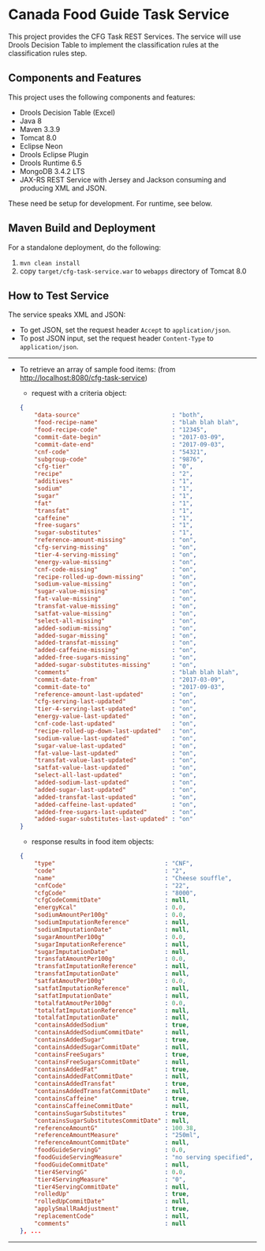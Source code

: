 # Canada Food Guide Task Service

This project provides the CFG Task REST Services.
The service will use Drools Decision Table to implement the classification rules at the classification rules step.

## Components and Features

This project uses the following components and features:

* Drools Decision Table (Excel)
* Java 8
* Maven 3.3.9
* Tomcat 8.0
* Eclipse Neon
* Drools Eclipse Plugin
* Drools Runtime 6.5
* MongoDB 3.4.2 LTS
* JAX-RS REST Service with Jersey and Jackson consuming and producing XML and JSON.

These need be setup for development.  For runtime, see below.

<!-- ## How to Set up Eclipse Plugins -->

<!-- * Install GEF [http://download.eclipse.org/tools/gef/updates/releases/](http://download.eclipse.org/tools/gef/updates/releases/) -->
<!-- * Install Drools: [http://download.jboss.org/drools/release/6.5.0.Final/org.drools.updatesite/](http://download.jboss.org/drools/release/6.5.0.Final/org.drools.updatesite/) -->

## Maven Build and Deployment

For a standalone deployment, do the following:

1. `mvn clean install`
2. copy `target/cfg-task-service.war` to `webapps` directory of Tomcat 8.0

## How to Test Service

The service speaks XML and JSON:
* To get JSON, set the request header `Accept` to `application/json`.
* To post JSON input, set the request header `Content-Type` to `application/json`.

---

* To retrieve an array of sample food items: (from [http://localhost:8080/cfg-task-service](http://localhost:8080/cfg-task-service))
	* request with a criteria object:

	```json
	{
		"data-source"                          : "both",
		"food-recipe-name"                     : "blah blah blah",
		"food-recipe-code"                     : "12345",
		"commit-date-begin"                    : "2017-03-09",
		"commit-date-end"                      : "2017-09-03",
		"cnf-code"                             : "54321",
		"subgroup-code"                        : "9876",
		"cfg-tier"                             : "0",
		"recipe"                               : "2",
		"additives"                            : "1",
		"sodium"                               : "1",
		"sugar"                                : "1",
		"fat"                                  : "1",
		"transfat"                             : "1",
		"caffeine"                             : "1",
		"free-sugars"                          : "1",
		"sugar-substitutes"                    : "1",
		"reference-amount-missing"             : "on",
		"cfg-serving-missing"                  : "on",
		"tier-4-serving-missing"               : "on",
		"energy-value-missing"                 : "on",
		"cnf-code-missing"                     : "on",
		"recipe-rolled-up-down-missing"        : "on",
		"sodium-value-missing"                 : "on",
		"sugar-value-missing"                  : "on",
		"fat-value-missing"                    : "on",
		"transfat-value-missing"               : "on",
		"satfat-value-missing"                 : "on",
		"select-all-missing"                   : "on",
		"added-sodium-missing"                 : "on",
		"added-sugar-missing"                  : "on",
		"added-transfat-missing"               : "on",
		"added-caffeine-missing"               : "on",
		"added-free-sugars-missing"            : "on",
		"added-sugar-substitutes-missing"      : "on",
		"comments"                             : "blah blah blah",
		"commit-date-from"                     : "2017-03-09",
		"commit-date-to"                       : "2017-09-03",
		"reference-amount-last-updated"        : "on",
		"cfg-serving-last-updated"             : "on",
		"tier-4-serving-last-updated"          : "on",
		"energy-value-last-updated"            : "on",
		"cnf-code-last-updated"                : "on",
		"recipe-rolled-up-down-last-updated"   : "on",
		"sodium-value-last-updated"            : "on",
		"sugar-value-last-updated"             : "on",
		"fat-value-last-updated"               : "on",
		"transfat-value-last-updated"          : "on",
		"satfat-value-last-updated"            : "on",
		"select-all-last-updated"              : "on",
		"added-sodium-last-updated"            : "on",
		"added-sugar-last-updated"             : "on",
		"added-transfat-last-updated"          : "on",
		"added-caffeine-last-updated"          : "on",
		"added-free-sugars-last-updated"       : "on",
		"added-sugar-substitutes-last-updated" : "on"
	}
	```

	* response results in food item objects:

	```json
	{
		"type"                               : "CNF",
		"code"                               : "2",
		"name"                               : "Cheese souffle",
		"cnfCode"                            : "22",
		"cfgCode"                            : "8000",
		"cfgCodeCommitDate"                  : null,
		"energyKcal"                         : 0.0,
		"sodiumAmountPer100g"                : 0.0,
		"sodiumImputationReference"          : null,
		"sodiumImputationDate"               : null,
		"sugarAmountPer100g"                 : 0.0,
		"sugarImputationReference"           : null,
		"sugarImputationDate"                : null,
		"transfatAmountPer100g"              : 0.0,
		"transfatImputationReference"        : null,
		"transfatImputationDate"             : null,
		"satfatAmoutPer100g"                 : 0.0,
		"satfatImputationReference"          : null,
		"satfatImputationDate"               : null,
		"totalfatAmoutPer100g"               : 0.0,
		"totalfatImputationReference"        : null,
		"totalfatImputationDate"             : null,
		"containsAddedSodium"                : true,
		"containsAddedSodiumCommitDate"      : null,
		"containsAddedSugar"                 : true,
		"containsAddedSugarCommitDate"       : null,
		"containsFreeSugars"                 : true,
		"containsFreeSugarsCommitDate"       : null,
		"containsAddedFat"                   : true,
		"containsAddedFatCommitDate"         : null,
		"containsAddedTransfat"              : true,
		"containsAddedTransfatCommitDate"    : null,
		"containsCaffeine"                   : true,
		"containsCaffeineCommitDate"         : null,
		"containsSugarSubstitutes"           : true,
		"containsSugarSubstitutesCommitDate" : null,
		"referenceAmountG"                   : 100.38,
		"referenceAmountMeasure"             : "250ml",
		"referenceAmountCommitDate"          : null,
		"foodGuideServingG"                  : 0.0,
		"foodGuideServingMeasure"            : "no serving specified",
		"foodGuideCommitDate"                : null,
		"tier4ServingG"                      : 0.0,
		"tier4ServingMeasure"                : "0",
		"tier4ServingCommitDate"             : null,
		"rolledUp"                           : true,
		"rolledUpCommitDate"                 : null,
		"applySmallRaAdjustment"             : true,
		"replacementCode"                    : null,
		"comments"                           : null
	}, ...
	```

---

<!-- * Set Food Flags -->

<!-- Use the sample array of food items to issue a POST request to URL: [http://localhost:8080/food-classification-service-poc/service/flags](http://localhost:8080/food-classification-service-poc/service/flags) -->
<!-- Set the request body to the sample array.  The returned sample food array should have some food flags set such as 'SugarAdded': true. -->


<!-- * Adjust Food Tiers -->

<!-- Use the returned array of food items from the flags step to issue a POST request to URL: [http://localhost:8080/food-classification-service-poc/service/tier-adjustments](http://localhost:8080/food-classification-service-poc/service/tier-adjustments). -->
<!-- Set the request body to the sample array.  The returned sample food array should have food tiers adjusted. -->



